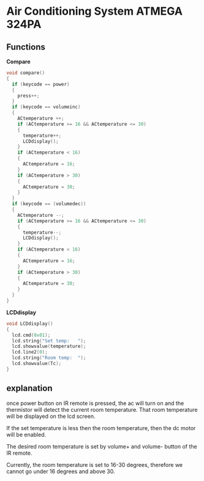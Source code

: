 # Air Conditioning System ATMEGA 324PA


## Functions

**Compare**

```c++
void compare()
{
  if (keycode == power)   
  {
    press++;    
  }
  if (keycode == volumeinc)   
  {
    ACtemperature ++;   
    if (ACtemperature >= 16 && ACtemperature <= 30) 
    {
      temperature++; 
      LCDdisplay(); 
    }
    if (ACtemperature < 16) 
    {
      ACtemperature = 16;
    }
    if (ACtemperature > 30) 
    {
      ACtemperature = 30; 
    }
  }
  if (keycode == (volumedec)) 
  {
    ACtemperature --; 
    if (ACtemperature >= 16 && ACtemperature <= 30) 
    {
      temperature--;  
      LCDdisplay(); 
    }
    if (ACtemperature < 16) 
    {
      ACtemperature = 16; 
    }
    if (ACtemperature > 30) 
    {
      ACtemperature = 30; 
    }
  }
}
```

**LCDdisplay**

```c++
void LCDdisplay()
{
  lcd.cmd(0x01); 
  lcd.string("Set temp:   "); 
  lcd.showvalue(temperature);
  lcd.line2(0); 
  lcd.string("Room temp:  "); 
  lcd.showvalue(Tc);  
}
```


## explanation

once power button on IR remote is pressed, the ac will turn on and the thermistor will detect the current room temperature. That room temperature will be displayed on the lcd screen.

If the set temperature is less then the room temperature, then the dc motor will be enabled.

The desired room temperature is set by volume+ and volume- button of the IR remote.

Currently, the room temperature is set to 16-30 degrees, therefore we cannot go under 16 degrees and above 30.
